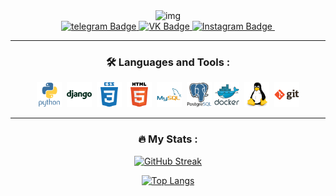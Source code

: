 <div align="center">  <img src="https://media.giphy.com/media/pWhWtKdqwOAco/giphy.gif" width='400' alt="img"/>
</div>

<div id="badges" align='center'>
  <a href="https://t.me/mitsufiro">
    <img src="https://img.shields.io/badge/telegram-blue?logo=telegram&logoColor=white?style=flat&" alt="telegram Badge"/>
  </a>
  <a href="https://vk.com/ashen_sight">
    <img src="https://img.shields.io/badge/VK-black?logo=VK&logoColor=white?style=flat&" alt="VK Badge"/>
  </a>
  <a href="instagram.com/ashen_sight">
    <img src="https://img.shields.io/badge/Instagram-black?logo=Instagram&logoColor=white?style=flat&" alt="Instagram Badge"/>
  </a>
  <img src="https://komarev.com/ghpvc/?username=mitsufiro&style=flat&color=blue" alt=""/>
</div>
<div align='center'>

---

### :hammer_and_wrench: Languages and Tools :
</div>
<div align='center'>
  <img src="https://github.com/devicons/devicon/blob/master/icons/python/python-original-wordmark.svg" title="Python" alt="Python" width="40" height="40"/>&nbsp;
  <img src="https://github.com/devicons/devicon/blob/master/icons/django/django-plain-wordmark.svg" title="Django" alt="Django" width="40" height="40"/>&nbsp;
  <img src="https://github.com/devicons/devicon/blob/master/icons/css3/css3-plain-wordmark.svg"  title="CSS3" alt="CSS" width="40" height="40"/>&nbsp;
  <img src="https://github.com/devicons/devicon/blob/master/icons/html5/html5-original-wordmark.svg" title="HTML5" alt="HTML" width="40" height="40"/>&nbsp;
  <img src="https://github.com/devicons/devicon/blob/master/icons/mysql/mysql-original-wordmark.svg" title="MySQL"  alt="MySQL" width="40" height="40"/>&nbsp;
  <img src="https://github.com/devicons/devicon/blob/master/icons/postgresql/postgresql-original-wordmark.svg" title="Postgresql" **alt="Postgresql" width="40" height="40"/>
  <img src="https://github.com/devicons/devicon/blob/master/icons/docker/docker-original-wordmark.svg" title="Docker" alt="Docker" width="40" height="40"/>&nbsp;
  <img src="https://github.com/devicons/devicon/blob/master/icons/linux/linux-original.svg" title="Linux" alt="Linux" width="40" height="40"/>&nbsp;
  <img src="https://github.com/devicons/devicon/blob/master/icons/git/git-original-wordmark.svg" title="Git" **alt="Git" width="40" height="40"/>
</div>
<div align='center'>

---

### :fire: My Stats :
</div>
<div align='center'>

[![GitHub Streak](http://github-readme-streak-stats.herokuapp.com?user=mitsufiro&theme=dark&background=000000)](https://git.io/streak-stats)

</div>

<div align='center'>

[![Top Langs](https://github-readme-stats.vercel.app/api/top-langs/?username=mitsufiro&layout=compact&theme=vision-friendly-dark)](https://github.com/anuraghazra/github-readme-stats)

</div>
